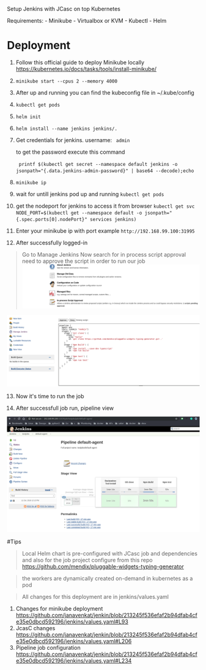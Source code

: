 Setup Jenkins with JCasc on top Kubernetes

Requirements:
    - Minikube
        - Virtualbox or KVM
    - Kubectl
    - Helm

# Deployment 
1. Follow this official guide to deploy Minikube locally https://kubernetes.io/docs/tasks/tools/install-minikube/
2. `minikube start --cpus 2 --memory 4000`
3. After up and running you can find the kubeconfig file in ~/.kube/config
4. `kubectl get pods`
5. `helm init`
6. `helm install --name jenkins jenkins/.`
7.  Get credentials for jenkins. 
    username: ` admin`

    to get the password execute this command

    ` printf $(kubectl get secret --namespace default jenkins -o jsonpath="{.data.jenkins-admin-password}" | base64 --decode);echo`
8. `minikube ip`
9. wait for untill jenkins pod up and running `kubectl get pods`
10. get the nodeport for jenkins to access it from browser `kubectl get svc`
    `NODE_PORT=$(kubectl get --namespace default -o jsonpath="{.spec.ports[0].nodePort}" services jenkins)`
11. Enter your minikube ip with port example `http://192.168.99.100:31995`


12. After successfully logged-in
> Go to Manage Jenkins 
> Now search for in process script approval need to approve the script in order to run our job
![Alt text](images/1.png?raw=true "Get")


![Alt text](images/2.png?raw=true "Get")

13. Now it's time to run the job

14. After successfull job run, pipeline view

![Alt text](images/3.png?raw=true "Get")

#Tips
> Local Helm chart is pre-configured with JCasc job and dependencies and also for the job project configure from this repo https://github.com/mendix/pluggable-widgets-typing-generator

> the workers are dynamically created on-demand in kubernetes as a pod

> All changes for this deployment are in jenkins/values.yaml
  1. Changes for minikube deployment https://github.com/janavenkat/jenkin/blob/213245f536efaf2b94dfab4cfe35e0dbcd592196/jenkins/values.yaml#L93
  2. JcasC changes https://github.com/janavenkat/jenkin/blob/213245f536efaf2b94dfab4cfe35e0dbcd592196/jenkins/values.yaml#L206
  3. Pipeline job configuration https://github.com/janavenkat/jenkin/blob/213245f536efaf2b94dfab4cfe35e0dbcd592196/jenkins/values.yaml#L234
